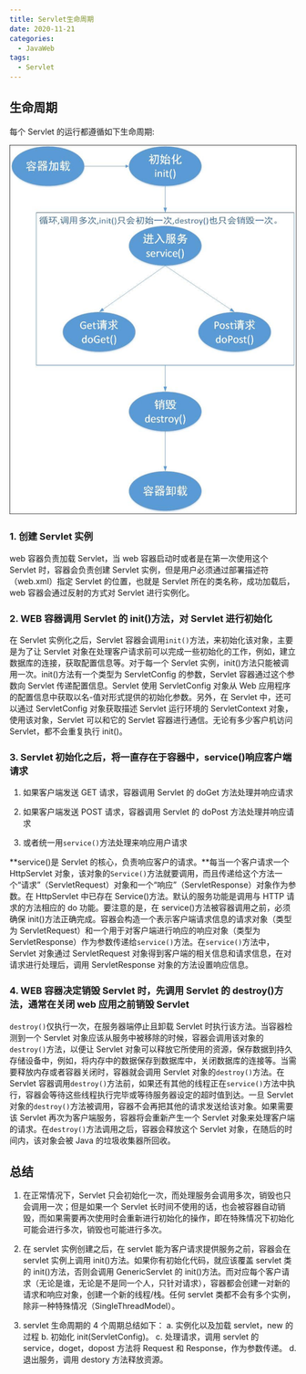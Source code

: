 ```yaml
---
title: Servlet生命周期
date: 2020-11-21
categories:
  - JavaWeb
tags:
  - Servlet
---
```


## 生命周期

每个 Servlet 的运行都遵循如下生命周期:

![alt](./picture/servlet生命周期.jpg)

### 1. 创建 Servlet 实例

web 容器负责加载 Servlet，当 web 容器启动时或者是在第一次使用这个 Servlet 时，容器会负责创建 Servlet 实例，但是用户必须通过部署描述符（web.xml）指定 Servlet 的位置，也就是 Servlet 所在的类名称，成功加载后，web 容器会通过反射的方式对 Servlet 进行实例化。

### 2. WEB 容器调用 Servlet 的 init()方法，对 Servlet 进行初始化

在 Servlet 实例化之后，Servlet 容器会调用`init()`方法，来初始化该对象，主要是为了让 Servlet 对象在处理客户请求前可以完成一些初始化的工作，例如，建立数据库的连接，获取配置信息等。对于每一个 Servlet 实例，init()方法只能被调用一次。init()方法有一个类型为 ServletConfig 的参数，Servlet 容器通过这个参数向 Servlet 传递配置信息。Servlet 使用 ServletConfig 对象从 Web 应用程序的配置信息中获取以名-值对形式提供的初始化参数。另外，在 Servlet 中，还可以通过 ServletConfig 对象获取描述 Servlet 运行环境的 ServletContext 对象，使用该对象，Servlet 可以和它的 Servlet 容器进行通信。无论有多少客户机访问 Servlet，都不会重复执行 init()。

### 3. Servlet 初始化之后，将一直存在于容器中，service()响应客户端请求

1. 如果客户端发送 GET 请求，容器调用 Servlet 的 doGet 方法处理并响应请求

2. 如果客户端发送 POST 请求，容器调用 Servlet 的 doPost 方法处理并响应请求

3. 或者统一用`service()`方法处理来响应用户请求

**service()是 Servlet 的核心，负责响应客户的请求。**每当一个客户请求一个 HttpServlet 对象，该对象的`Service()`方法就要调用，而且传递给这个方法一个“请求”（ServletRequest）对象和一个“响应”（ServletResponse）对象作为参数。在 HttpServlet 中已存在 Service()方法。默认的服务功能是调用与 HTTP 请求的方法相应的 do 功能。要注意的是，在 service()方法被容器调用之前，必须确保 init()方法正确完成。容器会构造一个表示客户端请求信息的请求对象（类型为 ServletRequest）和一个用于对客户端进行响应的响应对象（类型为 ServletResponse）作为参数传递给`service()`方法。在`service()`方法中，Servlet 对象通过 ServletRequest 对象得到客户端的相关信息和请求信息，在对请求进行处理后，调用 ServletResponse 对象的方法设置响应信息。

### 4. WEB 容器决定销毁 Servlet 时，先调用 Servlet 的 destroy()方法，通常在关闭 web 应用之前销毁 Servlet

`destroy()`仅执行一次，在服务器端停止且卸载 Servlet 时执行该方法。当容器检测到一个 Servlet 对象应该从服务中被移除的时候，容器会调用该对象的`destroy()`方法，以便让 Servlet 对象可以释放它所使用的资源，保存数据到持久存储设备中，例如，将内存中的数据保存到数据库中，关闭数据库的连接等。当需要释放内存或者容器关闭时，容器就会调用 Servlet 对象的`destroy()`方法。在 Servlet 容器调用`destroy()`方法前，如果还有其他的线程正在`service()`方法中执行，容器会等待这些线程执行完毕或等待服务器设定的超时值到达。一旦 Servlet 对象的`destroy()`方法被调用，容器不会再把其他的请求发送给该对象。如果需要该 Servlet 再次为客户端服务，容器将会重新产生一个 Servlet 对象来处理客户端的请求。在`destroy()`方法调用之后，容器会释放这个 Servlet 对象，在随后的时间内，该对象会被 Java 的垃圾收集器所回收。

## 总结

1. 在正常情况下，Servlet 只会初始化一次，而处理服务会调用多次，销毁也只会调用一次；但是如果一个 Servlet 长时间不使用的话，也会被容器自动销毁，而如果需要再次使用时会重新进行初始化的操作，即在特殊情况下初始化可能会进行多次，销毁也可能进行多次。

2. 在 servlet 实例创建之后，在 servlet 能为客户请求提供服务之前，容器会在 servlet 实例上调用 init()方法。如果你有初始化代码，就应该覆盖 servlet 类的 init()方法，否则会调用 GenericServlet 的 init()方法。而对应每个客户请求（无论是谁，无论是不是同一个人，只针对请求），容器都会创建一对新的请求和响应对象，创建一个新的线程/栈。任何 servlet 类都不会有多个实例，除非一种特殊情况（SingleThreadModel）。

3. servlet 生命周期的 4 个周期总结如下：
   a. 实例化以及加载 servlet，new 的过程
   b. 初始化 init(ServletConfig)。
   c. 处理请求，调用 servlet 的 service，doget，dopost 方法将 Request 和 Response，作为参数传递。
   d. 退出服务，调用 destory 方法释放资源。
